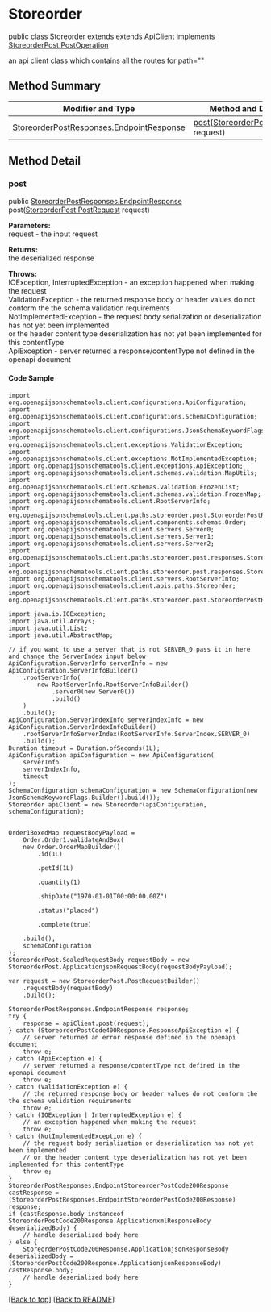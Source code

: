 # Storeorder

public class Storeorder extends extends ApiClient implements
[StoreorderPost.PostOperation](../../paths/storeorder/StoreorderPost.md#postoperation)

an api client class which contains all the routes for path=""

## Method Summary
| Modifier and Type | Method and Description |
| ----------------- | ---------------------- |
| [StoreorderPostResponses.EndpointResponse](../../paths/storeorder/post/StoreorderPostResponses.md#endpointresponse) | [post](#post)([StoreorderPost.PostRequest](../../paths/storeorder/StoreorderPost.md#postrequest) request)<br> |

## Method Detail

### post
public [StoreorderPostResponses.EndpointResponse](../../paths/storeorder/post/StoreorderPostResponses.md#endpointresponse) post([StoreorderPost.PostRequest](../../paths/storeorder/StoreorderPost.md#postrequest) request)



**Parameters:**<br>
request - the input request

**Returns:**<br>
the deserialized response

**Throws:**<br>
IOException, InterruptedException - an exception happened when making the request<br>
ValidationException - the returned response body or header values do not conform the the schema validation requirements<br>
NotImplementedException - the request body serialization or deserialization has not yet been implemented<br>
                          or the header content type deserialization has not yet been implemented for this contentType<br>
ApiException - server returned a response/contentType not defined in the openapi document<br>

#### Code Sample
```
import org.openapijsonschematools.client.configurations.ApiConfiguration;
import org.openapijsonschematools.client.configurations.SchemaConfiguration;
import org.openapijsonschematools.client.configurations.JsonSchemaKeywordFlags;
import org.openapijsonschematools.client.exceptions.ValidationException;
import org.openapijsonschematools.client.exceptions.NotImplementedException;
import org.openapijsonschematools.client.exceptions.ApiException;
import org.openapijsonschematools.client.schemas.validation.MapUtils;
import org.openapijsonschematools.client.schemas.validation.FrozenList;
import org.openapijsonschematools.client.schemas.validation.FrozenMap;
import org.openapijsonschematools.client.RootServerInfo;
import org.openapijsonschematools.client.paths.storeorder.post.StoreorderPostRequestBody;
import org.openapijsonschematools.client.components.schemas.Order;
import org.openapijsonschematools.client.servers.Server0;
import org.openapijsonschematools.client.servers.Server1;
import org.openapijsonschematools.client.servers.Server2;
import org.openapijsonschematools.client.paths.storeorder.post.responses.StoreorderPostCode200Response;
import org.openapijsonschematools.client.paths.storeorder.post.responses.StoreorderPostCode400Response;
import org.openapijsonschematools.client.servers.RootServerInfo;
import org.openapijsonschematools.client.apis.paths.Storeorder;
import org.openapijsonschematools.client.paths.storeorder.post.StoreorderPostResponses;

import java.io.IOException;
import java.util.Arrays;
import java.util.List;
import java.util.AbstractMap;

// if you want to use a server that is not SERVER_0 pass it in here and change the ServerIndex input below
ApiConfiguration.ServerInfo serverInfo = new ApiConfiguration.ServerInfoBuilder()
    .rootServerInfo(
        new RootServerInfo.RootServerInfoBuilder()
            .server0(new Server0())
            .build()
    )
    .build();
ApiConfiguration.ServerIndexInfo serverIndexInfo = new ApiConfiguration.ServerIndexInfoBuilder()
    .rootServerInfoServerIndex(RootServerInfo.ServerIndex.SERVER_0)
    .build();
Duration timeout = Duration.ofSeconds(1L);
ApiConfiguration apiConfiguration = new ApiConfiguration(
    serverInfo
    serverIndexInfo,
    timeout
);
SchemaConfiguration schemaConfiguration = new SchemaConfiguration(new JsonSchemaKeywordFlags.Builder().build());
Storeorder apiClient = new Storeorder(apiConfiguration, schemaConfiguration);


Order1BoxedMap requestBodyPayload =
    Order.Order1.validateAndBox(
    new Order.OrderMapBuilder()
        .id(1L)

        .petId(1L)

        .quantity(1)

        .shipDate("1970-01-01T00:00:00.00Z")

        .status("placed")

        .complete(true)

    .build(),
    schemaConfiguration
);
StoreorderPost.SealedRequestBody requestBody = new StoreorderPost.ApplicationjsonRequestBody(requestBodyPayload);

var request = new StoreorderPost.PostRequestBuilder()
    .requestBody(requestBody)
    .build();

StoreorderPostResponses.EndpointResponse response;
try {
    response = apiClient.post(request);
} catch (StoreorderPostCode400Response.ResponseApiException e) {
    // server returned an error response defined in the openapi document
    throw e;
} catch (ApiException e) {
    // server returned a response/contentType not defined in the openapi document
    throw e;
} catch (ValidationException e) {
    // the returned response body or header values do not conform the the schema validation requirements
    throw e;
} catch (IOException | InterruptedException e) {
    // an exception happened when making the request
    throw e;
} catch (NotImplementedException e) {
    // the request body serialization or deserialization has not yet been implemented
    // or the header content type deserialization has not yet been implemented for this contentType
    throw e;
}
StoreorderPostResponses.EndpointStoreorderPostCode200Response castResponse = (StoreorderPostResponses.EndpointStoreorderPostCode200Response) response;
if (castResponse.body instanceof StoreorderPostCode200Response.ApplicationxmlResponseBody deserializedBody) {
    // handle deserialized body here
} else {
    StoreorderPostCode200Response.ApplicationjsonResponseBody deserializedBody = (StoreorderPostCode200Response.ApplicationjsonResponseBody) castResponse.body;
    // handle deserialized body here
}
```
[[Back to top]](#top) [[Back to README]](../../../README.md)
